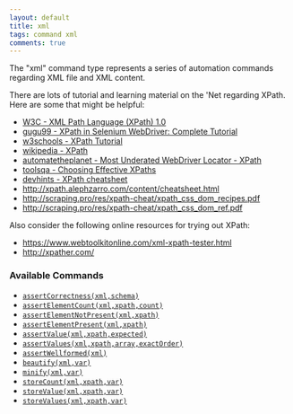 ```yaml
---
layout: default
title: xml
tags: command xml
comments: true
---
```



The "xml" command type represents a series of automation commands regarding XML file and XML content.

There are lots of tutorial and learning material on the 'Net regarding XPath. Here are some that might
be helpful:
- <a href="https://www.w3.org/TR/1999/REC-xpath-19991116/" class="external-link" target="_nexial_link">
  W3C - XML Path Language (XPath) 1.0</a></li>
- <a href="https://www.guru99.com/xpath-selenium.html" class="external-link" target="_nexial_link">
  gugu99 - XPath in Selenium WebDriver: Complete Tutorial</a></li>
- <a href="https://www.w3schools.com/xml/xpath_intro.asp" class="external-link" target="_nexial_link">
  w3schools - XPath Tutorial</a></li>
- <a href="https://en.wikipedia.org/wiki/XPath" class="external-link" target="_nexial_link">
  wikipedia - XPath</a></li>
- <a href="https://automatetheplanet.com/underrated-webdriver-locator-xpath/" class="external-link"
  target="_nexial_target">automatetheplanet - Most Underated WebDriver Locator - XPath</a></li>
- <a href="http://toolsqa.com/selenium-webdriver/choosing-effective-xpath/" class="external-link"
  target="_nexial_target">toolsqa - Choosing Effective XPaths</a></li>
- <a href="https://devhints.io/xpath" class="external-link" target="_nexial_target">
  devhints - XPath cheatsheet</a></li>
- <a href="http://xpath.alephzarro.com/content/cheatsheet.html" class="external-link"
  target="_nexial_target">http://xpath.alephzarro.com/content/cheatsheet.html</a></li>
- <a href="http://scraping.pro/res/xpath-cheat/xpath_css_dom_recipes.pdf" class="external-link"
  target="_nexial_target">http://scraping.pro/res/xpath-cheat/xpath_css_dom_recipes.pdf</a></li>
- <a href="http://scraping.pro/res/xpath-cheat/xpath_css_dom_ref.pdf" class="external-link"
  target="_nexial_target">http://scraping.pro/res/xpath-cheat/xpath_css_dom_ref.pdf</a></li>

Also consider the following online resources for trying out XPath:
- https://www.webtoolkitonline.com/xml-xpath-tester.html
- http://xpather.com/


### Available Commands
- [`assertCorrectness(xml,schema)`](assertCorrectness(xml,schema))
- [`assertElementCount(xml,xpath,count)`](assertElementCount(xml,xpath,count))
- [`assertElementNotPresent(xml,xpath)`](assertElementNotPresent(xml,xpath))
- [`assertElementPresent(xml,xpath)`](assertElementPresent(xml,xpath))
- [`assertValue(xml,xpath,expected)`](assertValue(xml,xpath,expected))
- [`assertValues(xml,xpath,array,exactOrder)`](assertValues(xml,xpath,array,exactOrder))
- [`assertWellformed(xml)`](assertWellformed(xml))
- [`beautify(xml,var)`](beautify(xml,var))
- [`minify(xml,var)`](minify(xml,var))
- [`storeCount(xml,xpath,var)`](storeCount(xml,xpath,var))
- [`storeValue(xml,xpath,var)`](storeValue(xml,xpath,var))
- [`storeValues(xml,xpath,var)`](storeValues(xml,xpath,var))

